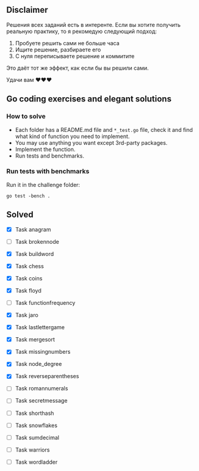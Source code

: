 ## Disclaimer

Решения всех заданий есть в интеренте. Если вы хотите получить реальную практику, то я рекомедую следующий подход:
1. Пробуете решить сами не больше часа
2. Ищите решение, разбираете его
3. С нуля переписываете решение и коммитите

Это даёт тот же эффект, как если бы вы решили сами.

Удачи вам ❤️❤️❤️

## Go coding exercises and elegant solutions

### How to solve

 - Each folder has a README.md file and `*_test.go` file, check it and find what kind of function you need to implement.
 - You may use anything you want except 3rd-party packages.
 - Implement the function.
 - Run tests and benchmarks.

### Run tests with benchmarks

Run it in the challenge folder:

```
go test -bench .
```

## Solved

- [x] Task anagram
- [ ] Task brokennode
- [x] Task buildword
- [x] Task chess
- [x] Task coins
- [x] Task floyd
- [ ] Task functionfrequency
- [x] Task jaro
- [x] Task lastlettergame
- [x]  Task mergesort
- [x]  Task missingnumbers
- [x]  Task node_degree
- [x]  Task reverseparentheses
- [ ]  Task romannumerals
- [ ]  Task secretmessage
- [ ]  Task shorthash
- [ ]  Task snowflakes
- [ ]  Task sumdecimal
- [ ]  Task warriors
- [ ]  Task wordladder

